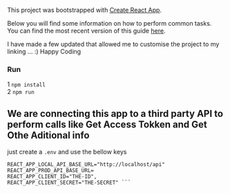 This project was bootstrapped with [Create React App](https://github.com/facebookincubator/create-react-app).

Below you will find some information on how to perform common tasks.<br>
You can find the most recent version of this guide [here](https://github.com/facebookincubator/create-react-app/blob/master/packages/react-scripts/template/README.md).

I have made a few updated that allowed me to customise  the project to my linking ... :) Happy Coding

### Run

1 `npm install`
<br/>
2 `npm run`

## We are connecting this app to a third party API to perform calls like Get Access Tokken and Get Othe Aditional info

just create a `.env` and use the bellow keys

``` REACT_APP_NODE_ENV=local
REACT_APP_LOCAL_API_BASE_URL="http://localhost/api"
REACT_APP_PROD_API_BASE_URL=
REACT_APP_CLIENT_ID="THE-ID",
REACT_APP_CLIENT_SECRET="THE-SECRET" ```
